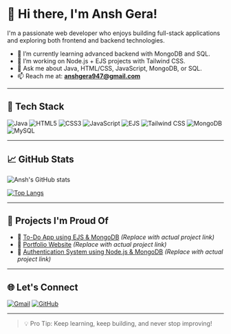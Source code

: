 # 👋 Hi there, I'm Ansh Gera!

I'm a passionate web developer who enjoys building full-stack applications and exploring both frontend and backend technologies.

- 🌱 I’m currently learning advanced backend with MongoDB and SQL.
- 🔭 I’m working on Node.js + EJS projects with Tailwind CSS.
- 💬 Ask me about Java, HTML/CSS, JavaScript, MongoDB, or SQL.
- 📫 Reach me at: **anshgera947@gmail.com**

---

## 🧰 Tech Stack

![Java](https://img.shields.io/badge/-Java-333333?style=flat&logo=java)
![HTML5](https://img.shields.io/badge/-HTML5-333333?style=flat&logo=html5)
![CSS3](https://img.shields.io/badge/-CSS3-333333?style=flat&logo=css3)
![JavaScript](https://img.shields.io/badge/-JavaScript-333333?style=flat&logo=javascript)
![EJS](https://img.shields.io/badge/-EJS-333333?style=flat&logo=ejs)
![Tailwind CSS](https://img.shields.io/badge/-TailwindCSS-333333?style=flat&logo=tailwind-css)
![MongoDB](https://img.shields.io/badge/-MongoDB-333333?style=flat&logo=mongodb)
![MySQL](https://img.shields.io/badge/-MySQL-333333?style=flat&logo=mysql)

---

## 📈 GitHub Stats

![Ansh's GitHub stats](https://github-readme-stats.vercel.app/api?username=anshgera28&show_icons=true&theme=radical)

[![Top Langs](https://github-readme-stats.vercel.app/api/top-langs/?username=anshgera28&layout=compact&theme=radical)](https://github.com/anuraghazra/github-readme-stats)

---

## 🚀 Projects I'm Proud Of

- 🔗 [To-Do App using EJS & MongoDB](https://github.com/anshgera28) *(Replace with actual project link)*
- 🔗 [Portfolio Website](https://github.com/anshgera28) *(Replace with actual project link)*
- 🔗 [Authentication System using Node.js & MongoDB](https://github.com/anshgera28) *(Replace with actual project link)*

---

## 🌐 Let's Connect

[![Gmail](https://img.shields.io/badge/-Gmail-D14836?style=flat&logo=gmail&logoColor=white)](mailto:anshgera947@gmail.com)
[![GitHub](https://img.shields.io/badge/-GitHub-181717?style=flat&logo=github&logoColor=white)](https://github.com/anshgera28)

---

> 💡 Pro Tip: Keep learning, keep building, and never stop improving!

